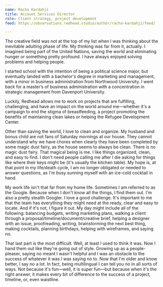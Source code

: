 ```yaml
---
name: Racha Kardahji
title: Account Services Director
role: Client strategy, project development
feed: https://observations.redhead.studio/author/racha-kardahji/feed/

---
```


The creative field was not at the top of my list when I was thinking about the inevitable adulting phase of life. My thinking was far from it, actually. I imagined being part of the United Nations, saving the world and eliminating hunger or something pretty profound. I have always enjoyed solving problems and helping people.

I started school with the intention of being a political science major, but eventually landed with a bachelor's degree in marketing and management, with a minor in business administration from Northwood University. I went back for a master’s of business administration with a concentration in strategic management from Davenport University. 

Luckily, Redhead allows me to work on projects that are fulfilling, challenging, and have an impact on the world around me—whether it's a campaign to end the stigma of breastfeeding, a project promoting the benefits of maintaining clean lakes or helping the Refugee Development Center.

Other than saving the world, I love to clean and organize. My husband and bonus child are not fans of Saturday mornings at our house. They cannot understand why we have chores when clearly they have been completed by some magic dust fairy, as the house seems to always be clean. There is no magic dust fairy. That magical being is me. I like things organized, clean, and easy to find. I don't need people calling me after I die asking for things like where their keys might be (it's usually the kitchen table). My hope is, at that point in my life/death cycle, I am no longer obligated or needed to answer questions, as I'm busy sunning myself with an ice-cold cocktail in hand. 

My work life isn't that far from my home life. Sometimes I am referred to as the Google. Because when I don't know all the things, I find them out. I'm also a pretty stealth Googler. I love a good challenge. It's important to me that the team has everything they might need at the ready, clear and easy to locate. And if it's not, I figure it out. My day might include all of the following: balancing budgets, writing marketing plans, walking a client through a proposal/timeline/document/creative brief, helping a designer with an issue, proofreading, writing, brainstorming the next best thing, making cocktails, planning birthdays, helping with wireframes, and saying no. 

That last part is the most difficult. Well, at least I used to think it was. Now I hand them out like they're going out of style. Growing up as a people-pleaser, saying no meant I wasn't helpful and I was an obstacle to the success of whatever it was I was saying no to. Now that I'm older and know better, I say no a lot. In fact, being multilingual I can tell you no in all sorts of ways. Not because it's fun—well, it is super fun—but because when it's the right answer, it makes every bit of difference to the success of a project, timeline, or, even waistline. 
